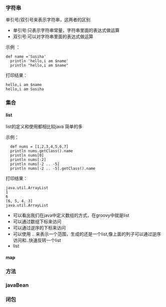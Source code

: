 ### 字符串
单引号/双引号来表示字符串，这两者的区别
- 单引号:只表示字符串常量，字符串里面的表达式做运算
- 双引号:可以对字符串里面的表达式做运算
		
示例 ：
		 
```
def name ='Susiha'
  println 'hello,i am $name'
  println "hello,i am $name"
``` 

打印结果：
```
hello,i am $name
hello,i am Susiha
``` 
    
### 集合
#### list
list的定义和使用都相比较java 简单的多

示例：
```
  def nums = [1,2,3,4,5,6,7]
  println nums.getClass().name
  println nums[0]
  println nums[-2]
  println nums[-2 .. -5]
  println nums[-2 .. -5].getClass().name 
``` 
打印结果：
```
java.util.ArrayList
1
6
[6, 5, 4, 3]
java.util.ArrayList
``` 
- 可以看出我们在java中定义数组的方式，在groovy中就是list
- 可以通过数组下标来访问
- 可以通过逆序的下标来访问
- 可以使用 .. 来表示一个范围，生成的还是一个list,像上面的列子可以通过逆序访问和..快速反转一个list
- list


#### map
### 方法
### javaBean
### 闭包
